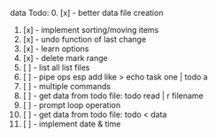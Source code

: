 data Todo: 
  0. [x] - better data file creation
  1. [x] - implement sorting/moving items
  2. [x] - undo function of last change 
  3. [x] - learn options 
  4. [x] - delete mark range
  5. [ ] - list all list files 
  6. [ ] - pipe ops esp add like > echo task one | todo a  
  7. [ ] - multiple commands
  8. [ ] - get data from todo file: todo read | r filename 
  9. [ ] - prompt loop operation
 10. [ ] - get data from todo file: todo < data  
 11. [ ] - implement date & time
